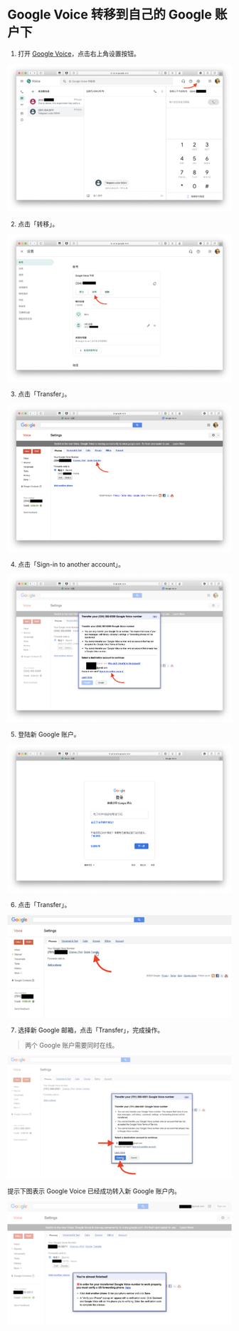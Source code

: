 # Google Voice 转移到自己的 Google 账户下

1. 打开 [Google Voice](https://voice.google.com/u/0/messages)，点击右上角设置按钮。
   
   

![](pic/01.png)

2. 点击「转移」。


![](pic/02.png)


3. 点击「Transfer」。



![](pic/03.png)



4. 点击「Sign-in to another account」。



![](pic/04.png)



5. 登陆新 Google 账户。



![](pic/05.png)



6. 点击「Transfer」。



![](pic/06.png)



7. 选择新 Google 邮箱，点击「Transfer」，完成操作。

> 两个 Google 账户需要同时在线。



![](pic/07.png)

提示下图表示 Google Voice 已经成功转入新 Google 账户内。

![](pic/08.png)